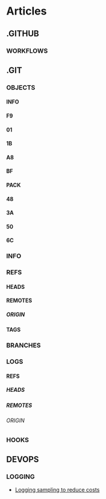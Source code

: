 # Articles

## .GITHUB


### WORKFLOWS


## .GIT


### OBJECTS


#### INFO


#### F9


#### 01


#### 1B


#### A8


#### BF


#### PACK


#### 48


#### 3A


#### 50


#### 6C


### INFO


### REFS


#### HEADS


#### REMOTES


##### ORIGIN


#### TAGS


### BRANCHES


### LOGS


#### REFS


##### HEADS


##### REMOTES


###### ORIGIN


### HOOKS


## DEVOPS


### LOGGING

- [Logging sampling to reduce costs](DevOps/Logging/Logging_sampling_to_reduce_costs.md)
